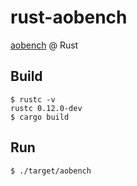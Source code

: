 rust-aobench
============

[aobench] @ Rust


## Build
```
$ rustc -v
rustc 0.12.0-dev
$ cargo build
```

## Run
```
$ ./target/aobench
```

[aobench]: http://code.google.com/p/aobench/ "aobench"
